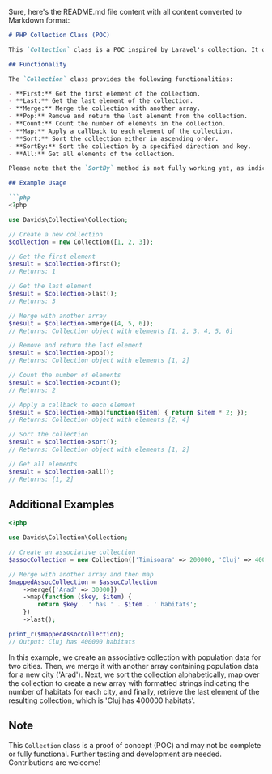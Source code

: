 Sure, here's the README.md file content with all content converted to Markdown format:

```markdown
# PHP Collection Class (POC)

This `Collection` class is a POC inspired by Laravel's collection. It offers various methods for working with arrays of data in PHP.

## Functionality

The `Collection` class provides the following functionalities:

- **First:** Get the first element of the collection.
- **Last:** Get the last element of the collection.
- **Merge:** Merge the collection with another array.
- **Pop:** Remove and return the last element from the collection.
- **Count:** Count the number of elements in the collection.
- **Map:** Apply a callback to each element of the collection.
- **Sort:** Sort the collection either in ascending order.
- **SortBy:** Sort the collection by a specified direction and key.
- **All:** Get all elements of the collection.

Please note that the `SortBy` method is not fully working yet, as indicated by the provided comments in the code.

## Example Usage

```php
<?php

use Davids\Collection\Collection;

// Create a new collection
$collection = new Collection([1, 2, 3]);

// Get the first element
$result = $collection->first();
// Returns: 1

// Get the last element
$result = $collection->last();
// Returns: 3

// Merge with another array
$result = $collection->merge([4, 5, 6]);
// Returns: Collection object with elements [1, 2, 3, 4, 5, 6]

// Remove and return the last element
$result = $collection->pop();
// Returns: Collection object with elements [1, 2]

// Count the number of elements
$result = $collection->count();
// Returns: 2

// Apply a callback to each element
$result = $collection->map(function($item) { return $item * 2; });
// Returns: Collection object with elements [2, 4]

// Sort the collection
$result = $collection->sort();
// Returns: Collection object with elements [1, 2]

// Get all elements
$result = $collection->all();
// Returns: [1, 2]
```

## Additional Examples

```php
<?php

use Davids\Collection\Collection;

// Create an associative collection
$assocCollection = new Collection(['Timisoara' => 200000, 'Cluj' => 400000]);

// Merge with another array and then map
$mappedAssocCollection = $assocCollection
    ->merge(['Arad' => 30000])
    ->map(function ($key, $item) {
        return $key . ' has ' . $item . ' habitats';
    })
    ->last();

print_r($mappedAssocCollection);
// Output: Cluj has 400000 habitats
```

In this example, we create an associative collection with population data for two cities. Then, we merge it with another array containing population data for a new city ('Arad'). Next, we sort the collection alphabetically, map over the collection to create a new array with formatted strings indicating the number of habitats for each city, and finally, retrieve the last element of the resulting collection, which is 'Cluj has 400000 habitats'.

## Note

This `Collection` class is a proof of concept (POC) and may not be complete or fully functional. Further testing and development are needed. Contributions are welcome!
```
